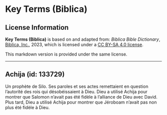 # Key Terms (Biblica)

## License Information

**Key Terms (Biblica)** is based on and adapted from: _Biblica Bible Dictionary_, [Biblica, Inc.](https://www.biblica.com/), 2023, which is licensed under a [CC BY-SA 4.0 license](https://creativecommons.org/licenses/by-sa/4.0/legalcode.en).

This markdown version is provided under the same license.



--------------------------------

## Achija (id: 133729)

Un prophète de Silo. Ses paroles et ses actes remettaient en question l’autorité des rois qui désobéissaient à Dieu. Dieu a utilisé Achija pour montrer que Salomon n’avait pas été fidèle à l’alliance de Dieu avec David. Plus tard, Dieu a utilisé Achija pour montrer que Jéroboam n’avait pas non plus été fidèle à Dieu.


